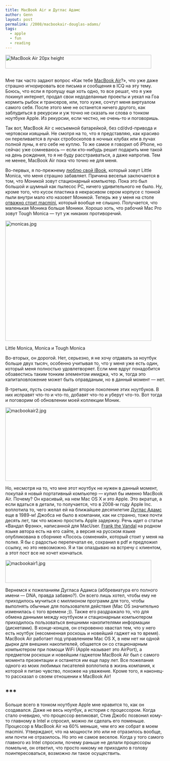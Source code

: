 ```yaml
---
title: MacBook Air и Дуглас Адамс
author: Genn
layout: post
permalink: /2008/macbookair-douglas-adams/
tags:
  - apple
  - fun
  - reading
---
```

<img src='http://mega.genn.org/=^_^=/uploads/2008/02/macbook.jpg' alt='MacBook Air 20px height'  width="460" height="43" style="padding-bottom: 15px;" />

Мне так часто задают вопрос «Как тебе [MacBook Air][1]?», что уже даже страшно игнорировать все письма и сообщения в ICQ на эту тему. Боюсь, что если я пропущу еще хоть одно, то все решат, что я уже покинул интернет, продал свои недоделанные проекты и уехал на Гоа кормить рыбок и трансеров, или, того хуже, сочтут меня виртуалом самого себя. После этого мне не останется ничего другого, как заблудиться в рекурсии и уж точно не сказать ни слова о тонком ноутбуке Apple. Из рекурсии, если честно, не очень-то и поговоришь.  
<!--more-->

  
Так вот, MacBook Air с несъемной батарейкой, без cd/dvd-привода и чертовски изящный. Не смотря на то, что я представляю, как красиво он переливается в лучах стробоскопов в ночных клубах или в лучах полной луны, я его себе не куплю. То же самое я говорил об iPhone, но сейчас уже сомневаюсь — если кто-нибудь решит подарить мне такой на день рождения, то я не буду расстраиваться, а даже напротив. Тем не менее, MacBook Air пока что точно не для меня. 

Во-первых, я по-прежнему [люблю свой iBook][2], который зовут Little Monica, что меня страшно забавляет. Причина веселья заключается в том, что Моникой зовут стационарный компьютер. Пока это был большой и шумный как пылесос РС, ничего удивительного не было. Ну, кроме того, что кусок пластика в некрасивом сером корпусе с тонной пыли внутри мало кто назовет Моникой. Теперь же у меня на столе [отважно стоит macmini][3], который вообще не слышно. Получается, что маленькая Моника больше Моники. Хорошо хоть, что рабочий Mac Pro зовут Tough Monica — тут уж никаких противоречий.

<img src='http://mega.genn.org/=^_^=/uploads/2008/02/monicas.jpg' alt='monicas.jpg'  width="460" height="379" />

<p class="imgdesc">
  Little Monica, Monica и Tough Monica
</p>

Во-вторых, он дорогой. Нет, серьезно, я не хочу отдавать за ноутбук больше двух тысяч, особенно учитывая то, что у меня уже есть один, который меня полностью удовлетворяет. Если мне вдруг понадобится обзавестись таким тонким элементом имиджа, что ж, тогда это капиталовложение может быть оправданым, но в данный момент — нет.

В-третьих, пусть сначала выйдет второе поколение этих ноутбуков. В них исправят что-то и что-то, добавят что-то и уберут что-то. Вот тогда и поговорим об обновлении моей коллекции Моник.

<img src='http://mega.genn.org/=^_^=/uploads/2008/02/macbookair2.jpg' alt='macbookair2.jpg'  width="460" height="232" />

Но, несмотря на то, что мне этот ноутбук не нужен в данный момент, покупай я новый портативный компьютер — купил бы именно MacBook Air. Почему? Он красивый, на нем Mac OS X и это Apple. Это вкратце, а если вдаться в детали, то получается, что в 2008-м году Apple Inc. воплотила то, чего желал ей на ближайшее десятилетие [Дуглас Адамс][4] еще в 1989-м! Джобса не было в компании, как ни странно, тоже почти десять лет, так что можно простить Apple задержку. Речь идет о статье «Вандал Фрэнк», написанной для MacUser. [Frank the Vandal][5] на родном языке автора есть на его сайте, а версия на русском языке опубликована в сборнике «Лосось сомнений», который стоит у меня на полке. Я бы с радостью перепечатал ее, сохранил в pdf и предложил ссылку, но это невозможно. Я и так опаздываю на встречу с клиентом, а этот пост все не хочет кончаться.

<img src='http://mega.genn.org/=^_^=/uploads/2008/02/macbookair1.jpg' alt='macbookair1.jpg'  width="460" height="72" />

Вернемся к пожеланиям Дугласа Адамса (аббревиатура его полного имени — DNA, правда забавно?). Он всего лишь хотел, чтобы ему не приходилось мучиться с миллионом программ для того, чтобы выполнять обычные для пользователя действия (Mac OS значительно изменилась с того времени ;)). Также его раздражало то, что для обмена данными между ноутбуком и стационарным компьютером приходилось пользоваться внешними накопителями информации (дискетами). В конце-концов, он откровенно хвастал тем, что у него есть ноутбук (несомненная роскошь и новейший гаджет на то время). MacBook Air работает под управлением Mac OS X, в нем нет ни одной дырки для внешних накопителей, общается он со стационарным компьютером при помощи WiFi (Apple называет это AirPort), а предметом роскоши и новейшим гаджетом MacBook Air был с самого момента презентации и останется им еще пару лет. Все пожелания одного из моих любимых писателей воплотила в жизнь компания, к которой я питаю чувство, похожее на уважение. Кроме того, я наконец-то рассказал о своем отношении к MacBook Air!

## \***

Больше всего в тонком ноутбуке Apple мне нравится то, как он создавался. Даже не весь ноутбук, а история с процессором. Когда стало очевидно, что процессор великоват, Стив Джобс позвонил кому-то главному в Intel и спросил, можно ли сделать его поменьше. Процессор в MacBook Air на 60% меньше, чем его же собрат в моем macmini. Утверждают, что на мощности это или не отразилось вообще, или почти не отразилось. Но это не самое веселое. Когда у того самого главного из Intel спросили, почему раньше не делали процессоры помельче, он ответил, что просто никому не приходило в голову поинтересоваться, возможно ли такое осуществить.

 [1]: http://www.apple.com/macbookair/
 [2]: http://mega.genn.org/2008/01/06/ibook-iback/
 [3]: http://mega.genn.org/2007/08/17/deja-vu/
 [4]: http://www.douglasadams.com/
 [5]: http://www.douglasadams.com/dna/980707-00-a.html